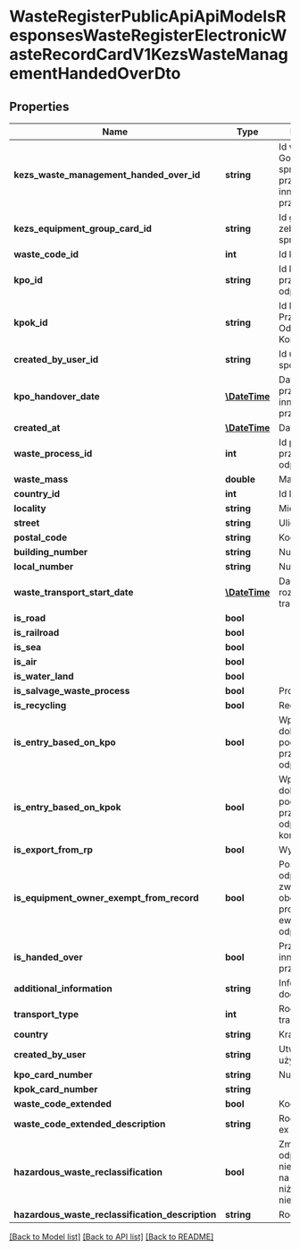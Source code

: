 # WasteRegisterPublicApiApiModelsResponsesWasteRegisterElectronicWasteRecordCardV1KezsWasteManagementHandedOverDto

## Properties
Name | Type | Description | Notes
------------ | ------------- | ------------- | -------------
**kezs_waste_management_handed_over_id** | **string** | Id wpisu Gospodarowanie sprzętem - przekazane do innego zakładu przetwarzania | [optional] 
**kezs_equipment_group_card_id** | **string** | Id grupy zebranego sprzętu | [optional] 
**waste_code_id** | **int** | Id kodu odpadu | [optional] 
**kpo_id** | **string** | Id karty przekazania odpadów | [optional] 
**kpok_id** | **string** | Id Karty Przekazania Odpadów Komunalnych | [optional] 
**created_by_user_id** | **string** | Id użytkownika sporządzającego | [optional] 
**kpo_handover_date** | [**\DateTime**](\DateTime.md) | Data przekazania do innego zakładu przetwarzania | [optional] 
**created_at** | [**\DateTime**](\DateTime.md) | Data utworzenia | [optional] 
**waste_process_id** | **int** | Id procesu przetwarzania odpadów | [optional] 
**waste_mass** | **double** | Masa odpadów | [optional] 
**country_id** | **int** | Id kraju | [optional] 
**locality** | **string** | Miejscowość | [optional] 
**street** | **string** | Ulica | [optional] 
**postal_code** | **string** | Kod pocztowy | [optional] 
**building_number** | **string** | Numer budynku | [optional] 
**local_number** | **string** | Numer lokalu | [optional] 
**waste_transport_start_date** | [**\DateTime**](\DateTime.md) | Data rozpoczęcia transportu | [optional] 
**is_road** | **bool** |  | [optional] 
**is_railroad** | **bool** |  | [optional] 
**is_sea** | **bool** |  | [optional] 
**is_air** | **bool** |  | [optional] 
**is_water_land** | **bool** |  | [optional] 
**is_salvage_waste_process** | **bool** | Proces - odzysk | [optional] 
**is_recycling** | **bool** | Recykling | [optional] 
**is_entry_based_on_kpo** | **bool** | Wpis dokonywany na podstawie karty przekazania odpadów | [optional] 
**is_entry_based_on_kpok** | **bool** | Wpis dokonywany na podstawie karty przekazania odpadów komunalnych | [optional] 
**is_export_from_rp** | **bool** | Wywóz poza RP | [optional] 
**is_equipment_owner_exempt_from_record** | **bool** | Posiadacz odpadów zwolniony z obowiązku prowadzenia ewidencji odpadów | [optional] 
**is_handed_over** | **bool** | Przekazane do innego zakładu przetwarzania | [optional] 
**additional_information** | **string** | Informacje dodatkowe | [optional] 
**transport_type** | **int** | Rodzaj środka transportu | [optional] 
**country** | **string** | Kraj | [optional] 
**created_by_user** | **string** | Utworzone przez użytkownika | [optional] 
**kpo_card_number** | **string** | Numer karty kpo | [optional] 
**kpok_card_number** | **string** |  | [optional] 
**waste_code_extended** | **bool** | Kod ex | [optional] 
**waste_code_extended_description** | **string** | Rodzaj odpadu ex | [optional] 
**hazardous_waste_reclassification** | **bool** | Zmiana statusu odpadów niebezpiecznych na odpady inne niż niebezpieczne | [optional] 
**hazardous_waste_reclassification_description** | **string** | Rodzaj odpadu | [optional] 

[[Back to Model list]](../README.md#documentation-for-models) [[Back to API list]](../README.md#documentation-for-api-endpoints) [[Back to README]](../README.md)


